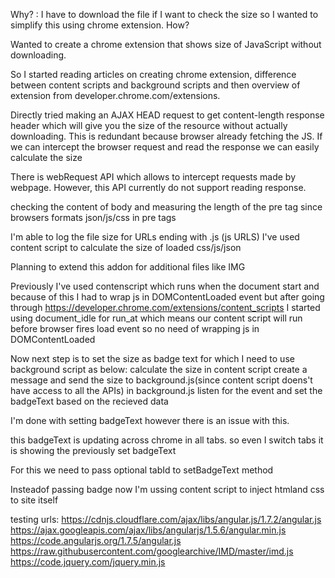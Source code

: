 Why? : I have to download the file if I want to check the size so I wanted to simplify this using chrome extension. 
How?

Wanted to create a chrome extension that shows size of JavaScript without downloading.

So I started reading articles on creating chrome extension, difference between content scripts and background scripts and then overview of extension from developer.chrome.com/extensions.

Directly tried making an AJAX HEAD request to get content-length response header which will give you the size of the resource without actually downloading.
This is redundant because browser already fetching the JS. 
If we can intercept the browser request and read the response we can easily calculate the size

There is webRequest API which allows to intercept requests made by webpage. However, this API currently do not support reading response.

checking the content of body and measuring the length of the pre tag since browsers formats json/js/css in pre tags

I'm able to log the file size for URLs ending with .js (js URLS)
I've used content script to calculate the size of loaded css/js/json

Planning to extend this addon for additional files like IMG

Previously I've used contenscript which runs when the document start and because of this I had to wrap js in DOMContentLoaded event but after going through https://developer.chrome.com/extensions/content_scripts
I started using document_idle for run_at which means our content script will run before browser fires load event so no need of wrapping js in DOMContentLoaded

Now next step is to set the size as badge text for which I need to use background script as below:
calculate the size in content script
create a message and send the size to background.js(since content script doens't have access to all the APIs)
in background.js listen for the event and set the badgeText based on the recieved data

I'm done with setting badgeText however there is an issue with this.

this badgeText is updating across chrome in all tabs. 
so even I switch tabs it is showing the previously set badgeText

For this we need to pass optional tabId to setBadgeText method

Insteadof passing badge now I'm ussing content script to inject htmland css to site itself

testing urls:
https://cdnjs.cloudflare.com/ajax/libs/angular.js/1.7.2/angular.js
https://ajax.googleapis.com/ajax/libs/angularjs/1.5.6/angular.min.js
https://code.angularjs.org/1.7.5/angular.js
https://raw.githubusercontent.com/googlearchive/IMD/master/imd.js
https://code.jquery.com/jquery.min.js